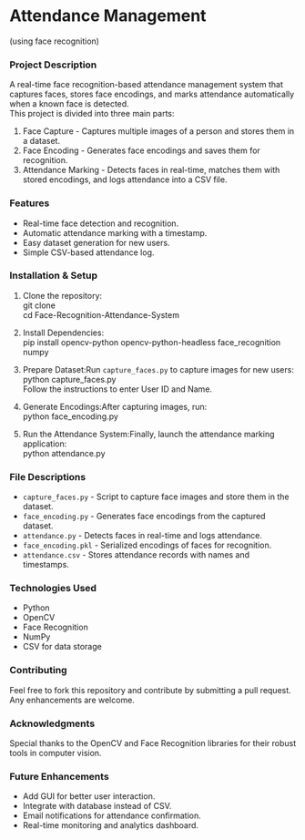 # Attendance Management 
(using face recognition)

### Project Description  
A real-time face recognition-based attendance management system that captures faces, stores face encodings, and marks attendance automatically when a known face is detected.  
This project is divided into three main parts:  

1. Face Capture - Captures multiple images of a person and stores them in a dataset.  
2. Face Encoding - Generates face encodings and saves them for recognition.  
3. Attendance Marking - Detects faces in real-time, matches them with stored encodings, and logs attendance into a CSV file.  

### Features  
* Real-time face detection and recognition.  
* Automatic attendance marking with a timestamp.  
* Easy dataset generation for new users.  
* Simple CSV-based attendance log.  

### Installation & Setup  
1. Clone the repository:  
   git clone <repository-link>  
   cd Face-Recognition-Attendance-System  

2. Install Dependencies:  
   pip install opencv-python opencv-python-headless face_recognition numpy  

3. Prepare Dataset:Run `capture_faces.py` to capture images for new users:  
   python capture_faces.py   
   Follow the instructions to enter User ID and Name.  

4. Generate Encodings:After capturing images, run:    
   python face_encoding.py  
 

5. Run the Attendance System:Finally, launch the attendance marking application:  
   python attendance.py  


### File Descriptions  
* `capture_faces.py` - Script to capture face images and store them in the dataset.  
* `face_encoding.py` - Generates face encodings from the captured dataset.  
* `attendance.py` - Detects faces in real-time and logs attendance.  
* `face_encoding.pkl` - Serialized encodings of faces for recognition.  
* `attendance.csv` - Stores attendance records with names and timestamps.  

### Technologies Used    
* Python  
* OpenCV  
* Face Recognition  
* NumPy  
* CSV for data storage  

### Contributing  
Feel free to fork this repository and contribute by submitting a pull request. Any enhancements are welcome.  

### Acknowledgments  
Special thanks to the OpenCV and Face Recognition libraries for their robust tools in computer vision.  


### Future Enhancements  
* Add GUI for better user interaction.  
* Integrate with database instead of CSV.  
* Email notifications for attendance confirmation.  
* Real-time monitoring and analytics dashboard.
 


